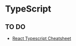 # TypeScript

## TO DO
- [React Typescript Cheatsheet](https://react-typescript-cheatsheet.netlify.app/)